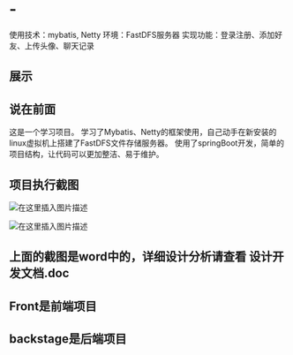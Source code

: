 # -
使用技术：mybatis, Netty  环境：FastDFS服务器 实现功能：登录注册、添加好友、上传头像、聊天记录
## 展示
## 说在前面
这是一个学习项目。
学习了Mybatis、Netty的框架使用，自己动手在新安装的linux虚拟机上搭建了FastDFS文件存储服务器。
使用了springBoot开发，简单的项目结构，让代码可以更加整洁、易于维护。
## 项目执行截图
![在这里插入图片描述](https://img-blog.csdnimg.cn/20210620160731463.png?x-oss-process=image/watermark,type_ZmFuZ3poZW5naGVpdGk,shadow_10,text_aHR0cHM6Ly9ibG9nLmNzZG4ubmV0L3dlaXhpbl80NDIyMzk0Ng==,size_16,color_FFFFFF,t_70)


![在这里插入图片描述](https://img-blog.csdnimg.cn/20210620160759476.png?x-oss-process=image/watermark,type_ZmFuZ3poZW5naGVpdGk,shadow_10,text_aHR0cHM6Ly9ibG9nLmNzZG4ubmV0L3dlaXhpbl80NDIyMzk0Ng==,size_16,color_FFFFFF,t_70)

## 上面的截图是word中的，详细设计分析请查看 设计开发文档.doc

## Front是前端项目
## backstage是后端项目